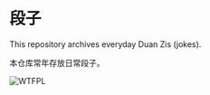 # 段子

This repository archives everyday Duan Zis (jokes).

本仓库常年存放日常段子。

![WTFPL](http://www.wtfpl.net/wp-content/uploads/2012/12/wtfpl-badge-1.png)
